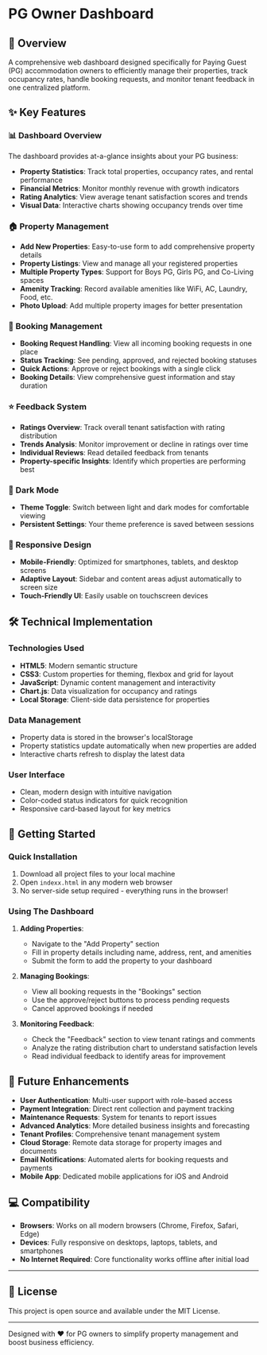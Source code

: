 # PG Owner Dashboard

## 📑 Overview

A comprehensive web dashboard designed specifically for Paying Guest (PG) accommodation owners to efficiently manage their properties, track occupancy rates, handle booking requests, and monitor tenant feedback in one centralized platform.

## ✨ Key Features

### 📊 Dashboard Overview
The dashboard provides at-a-glance insights about your PG business:
- **Property Statistics**: Track total properties, occupancy rates, and rental performance
- **Financial Metrics**: Monitor monthly revenue with growth indicators
- **Rating Analytics**: View average tenant satisfaction scores and trends
- **Visual Data**: Interactive charts showing occupancy trends over time

### 🏠 Property Management
- **Add New Properties**: Easy-to-use form to add comprehensive property details
- **Property Listings**: View and manage all your registered properties
- **Multiple Property Types**: Support for Boys PG, Girls PG, and Co-Living spaces
- **Amenity Tracking**: Record available amenities like WiFi, AC, Laundry, Food, etc.
- **Photo Upload**: Add multiple property images for better presentation

### 📅 Booking Management
- **Booking Request Handling**: View all incoming booking requests in one place
- **Status Tracking**: See pending, approved, and rejected booking statuses
- **Quick Actions**: Approve or reject bookings with a single click
- **Booking Details**: View comprehensive guest information and stay duration

### ⭐ Feedback System
- **Ratings Overview**: Track overall tenant satisfaction with rating distribution
- **Trends Analysis**: Monitor improvement or decline in ratings over time
- **Individual Reviews**: Read detailed feedback from tenants
- **Property-specific Insights**: Identify which properties are performing best

### 🌙 Dark Mode
- **Theme Toggle**: Switch between light and dark modes for comfortable viewing
- **Persistent Settings**: Your theme preference is saved between sessions

### 📱 Responsive Design
- **Mobile-Friendly**: Optimized for smartphones, tablets, and desktop screens
- **Adaptive Layout**: Sidebar and content areas adjust automatically to screen size
- **Touch-Friendly UI**: Easily usable on touchscreen devices

## 🛠️ Technical Implementation

### Technologies Used
- **HTML5**: Modern semantic structure
- **CSS3**: Custom properties for theming, flexbox and grid for layout
- **JavaScript**: Dynamic content management and interactivity
- **Chart.js**: Data visualization for occupancy and ratings
- **Local Storage**: Client-side data persistence for properties

### Data Management
- Property data is stored in the browser's localStorage
- Property statistics update automatically when new properties are added
- Interactive charts refresh to display the latest data

### User Interface
- Clean, modern design with intuitive navigation
- Color-coded status indicators for quick recognition
- Responsive card-based layout for key metrics

## 🚀 Getting Started

### Quick Installation
1. Download all project files to your local machine
2. Open `indexx.html` in any modern web browser
3. No server-side setup required - everything runs in the browser!

### Using The Dashboard
1. **Adding Properties**: 
   - Navigate to the "Add Property" section
   - Fill in property details including name, address, rent, and amenities
   - Submit the form to add the property to your dashboard

2. **Managing Bookings**:
   - View all booking requests in the "Bookings" section
   - Use the approve/reject buttons to process pending requests
   - Cancel approved bookings if needed

3. **Monitoring Feedback**:
   - Check the "Feedback" section to view tenant ratings and comments
   - Analyze the rating distribution chart to understand satisfaction levels
   - Read individual feedback to identify areas for improvement

## 🔮 Future Enhancements

- **User Authentication**: Multi-user support with role-based access
- **Payment Integration**: Direct rent collection and payment tracking
- **Maintenance Requests**: System for tenants to report issues
- **Advanced Analytics**: More detailed business insights and forecasting
- **Tenant Profiles**: Comprehensive tenant management system
- **Cloud Storage**: Remote data storage for property images and documents
- **Email Notifications**: Automated alerts for booking requests and payments
- **Mobile App**: Dedicated mobile applications for iOS and Android

## 💻 Compatibility

- **Browsers**: Works on all modern browsers (Chrome, Firefox, Safari, Edge)
- **Devices**: Fully responsive on desktops, laptops, tablets, and smartphones
- **No Internet Required**: Core functionality works offline after initial load

---

## 📝 License

This project is open source and available under the MIT License.

---

Designed with ❤️ for PG owners to simplify property management and boost business efficiency.

